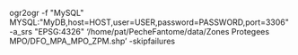 ogr2ogr -f "MySQL"   MYSQL:"MyDB,host=HOST,user=USER,password=PASSWORD,port=3306" -a_srs "EPSG:4326" ‘/home/pat/PecheFantome/data/Zones Protegees MPO/DFO_MPA_MPO_ZPM.shp’ -skipfailures
